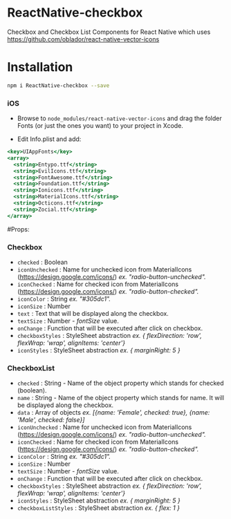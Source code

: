 # ReactNative-checkbox
Checkbox and Checkbox List Components for React Native which uses https://github.com/oblador/react-native-vector-icons

# Installation
```bash
npm i ReactNative-checkbox --save
```

### iOS

- Browse to `node_modules/react-native-vector-icons` and drag the folder Fonts (or just the ones you want) to your project in Xcode.

- Edit Info.plist and add:

```jsx
<key>UIAppFonts</key>
<array>
  <string>Entypo.ttf</string>
  <string>EvilIcons.ttf</string>
  <string>FontAwesome.ttf</string>
  <string>Foundation.ttf</string>
  <string>Ionicons.ttf</string>
  <string>MaterialIcons.ttf</string>
  <string>Octicons.ttf</string>
  <string>Zocial.ttf</string>
</array>
```

#Props:

### Checkbox

- `checked` : Boolean
- `iconUnchecked` : Name for unchecked icon from MaterialIcons (https://design.google.com/icons/) _ex. "radio-button-unchecked"._
- `iconChecked` : Name for checked icon from MaterialIcons (https://design.google.com/icons/) _ex. "radio-button-checked"._
- `iconColor` : String _ex. "#305dc1"._
- `iconSize` : Number
- `text` : Text that will be displayed along the checkbox.
- `textSize` : Number - _fontSize_ value.
- `onChange` : Function that will be executed after click on checkbox.
- `checkboxStyles` : StyleSheet abstraction _ex. { flexDirection: 'row', flexWrap: 'wrap', alignItems: 'center'}_
- `iconStyles` : StyleSheet abstraction _ex. { marginRight: 5 }_

### CheckboxList

- `checked` : String - Name of the object property which stands for checked (boolean).
- `name` : String - Name of the object property which stands for name. It will be displayed along the checkbox.
- `data` : Array of objects _ex. [{name: 'Female', checked: true}, {name: 'Male', checked: false}]_
- `iconUnchecked` : Name for unchecked icon from MaterialIcons (https://design.google.com/icons/) _ex. "radio-button-unchecked"._
- `iconChecked` : Name for checked icon from MaterialIcons (https://design.google.com/icons/) _ex. "radio-button-checked"._
- `iconColor` : String _ex. "#305dc1"._
- `iconSize` : Number
- `textSize` : Number - _fontSize_ value.
- `onChange` : Function that will be executed after click on checkbox.
- `checkboxStyles` : StyleSheet abstraction _ex. { flexDirection: 'row', flexWrap: 'wrap', alignItems: 'center'}_
- `iconStyles` : StyleSheet abstraction _ex. { marginRight: 5 }_
- `checkboxListStyles` : StyleSheet abstraction _ex. { flex: 1 }_
